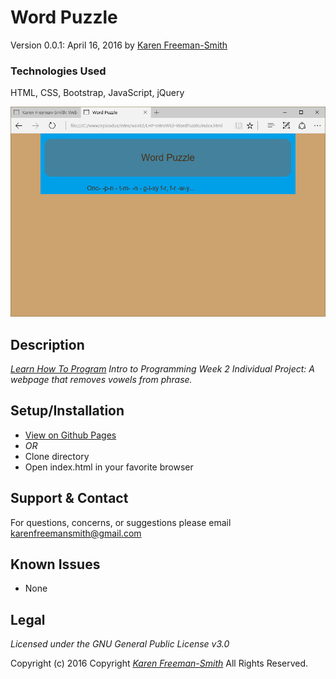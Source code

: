 # Word Puzzle
Version 0.0.1: April 16, 2016
by [Karen Freeman-Smith](https://karenfreemansmith.github.io)

### Technologies Used
HTML, CSS, Bootstrap, JavaScript, jQuery

![screenshot of project running](screenshot.png)

## Description
*[Learn How To Program](http://learnhowtoprogram.com) Intro to Programming Week 2 Individual Project: A webpage that removes vowels from phrase.*

## Setup/Installation
* [View on Github Pages](https://karenfreemansmith.github.io/LHP-IntroWk3-WordPuzzle)
* _OR_
* Clone directory
* Open index.html in your favorite browser

## Support & Contact
For questions, concerns, or suggestions please email karenfreemansmith@gmail.com

## Known Issues
* None

## Legal
*Licensed under the GNU General Public License v3.0*

Copyright (c) 2016 Copyright _[Karen Freeman-Smith](https://karenfreemansmith.github.io)_ All Rights Reserved.
